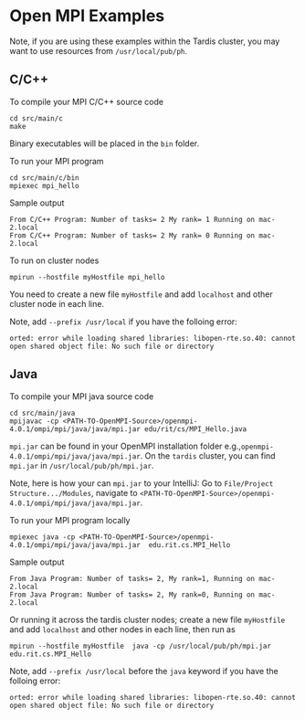 # Open MPI Examples 

Note, if you are using these examples within the Tardis cluster, you may want to use resources from ```/usr/local/pub/ph```. 


## C/C++ 
To compile your MPI C/C++ source code
```
cd src/main/c
make
```
Binary executables will be placed in the ```bin``` folder.

To run your MPI program
```
cd src/main/c/bin
mpiexec mpi_hello
```

Sample output
```
From C/C++ Program: Number of tasks= 2 My rank= 1 Running on mac-2.local
From C/C++ Program: Number of tasks= 2 My rank= 0 Running on mac-2.local
```

To run on cluster nodes
```
mpirun --hostfile myHostfile mpi_hello
```
You need to create a new file ```myHostfile``` and add ```localhost``` and other cluster node in each line.


Note, add ```--prefix /usr/local``` if you have the folloing error:
```
orted: error while loading shared libraries: libopen-rte.so.40: cannot open shared object file: No such file or directory
```


## Java


To compile your MPI java source code
```
cd src/main/java
mpijavac -cp <PATH-TO-OpenMPI-Source>/openmpi-4.0.1/ompi/mpi/java/java/mpi.jar edu/rit/cs/MPI_Hello.java
```
```mpi.jar``` can be found in your OpenMPI installation folder e.g.,```openmpi-4.0.1/ompi/mpi/java/java/mpi.jar```. 
On the ```tardis``` cluster, you can find ```mpi.jar``` in  ```/usr/local/pub/ph/mpi.jar```.

Note, here is how your can ```mpi.jar``` to your IntelliJ: Go to ```File/Project Structure.../Modules```, navigate to ```<PATH-TO-OpenMPI-Source>/openmpi-4.0.1/ompi/mpi/java/java/mpi.jar```.


To run your MPI program locally
```
mpiexec java -cp <PATH-TO-OpenMPI-Source>/openmpi-4.0.1/ompi/mpi/java/java/mpi.jar  edu.rit.cs.MPI_Hello
```

Sample output
```
From Java Program: Number of tasks= 2, My rank=1, Running on mac-2.local
From Java Program: Number of tasks= 2, My rank=0, Running on mac-2.local
```

Or running it across the tardis cluster nodes; create a new file ```myHostfile``` and add ```localhost``` and other nodes in each line, then run as
```
mpirun --hostfile myHostfile  java -cp /usr/local/pub/ph/mpi.jar edu.rit.cs.MPI_Hello
```

Note, add ```--prefix /usr/local``` before the ```java``` keyword if you have the folloing error:
```
orted: error while loading shared libraries: libopen-rte.so.40: cannot open shared object file: No such file or directory
```
